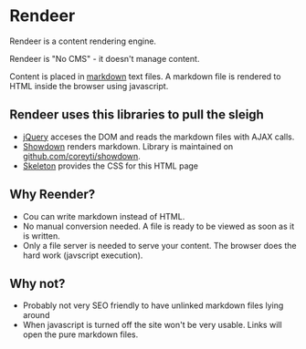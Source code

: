 # Rendeer

Rendeer is a content rendering engine.

Rendeer is "No CMS" - it doesn't manage content. 

Content is placed in [markdown](http://daringfireball.net/projects/markdown/) text files. A markdown file is rendered to HTML inside the browser using javascript.

## Rendeer uses this libraries to pull the sleigh
* [jQuery](http://jquery.com/) acceses the DOM and reads the markdown files with AJAX calls.
* [Showdown](http://attacklab.net/showdown/) renders markdown. Library is maintained on [github.com/coreyti/showdown](https://github.com/coreyti/showdown).
* [Skeleton](htt://getskeleton.com) provides the CSS for this HTML page

## Why Reender?
* Cou can write markdown instead of HTML.
* No manual conversion needed. A file is ready to be viewed as soon as it is written.
* Only a file server is needed to serve your content. The browser does the hard work (javscript execution).

## Why not?
* Probably not very SEO friendly to have unlinked markdown files lying around
* When javascript is turned off the site won't be very usable. Links will open the pure markdown files.





